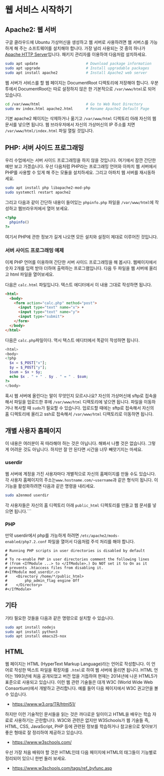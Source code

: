 # 웹 서비스 시작하기

## Apache2: 웹 서버

구글 클라우드에 Ubuntu 가상머신을 생성하고 웹 서버로 사용하려면 웹 서버스를 가능하게 해 주는 소프트웨어를 설치해야 합니다. 가장 널리 사용되는 것 중의 하나가 [Apache HTTP Server](https://httpd.apache.org/)입니다. 패키지 관리자를 이용하여 다음처럼 설치하세요.

```bash
sudo apt update                      # Download package information
sudo apt upgrade                     # Install upgradable packages
sudo apt install apache2             # Install Apache2 web server
```

웹 서버가 서비스를 할 웹 페이지는 DocumentRoot 디렉토리에 저장해야 합니다. 우분투에서 DocumentRoot는 따로 설정하지 않은 한 기본적으로 `/var/www/html`로 되어 있습니다.

```bash
cd /var/www/html                     # Go to Web Root Directory
sudo mv index.html apache2.html      # Rename Apache2 Default Page
```

기본 apache2 페이지는 삭제하거나 옮기고 `/var/www/html` 디렉토리 아래 자신의 웹 문서를 넣으면 됩니다. 웹 브라우저에서 자신의 가상머신의 IP 주소를 치면 `/var/www/html/index.html` 파일 열릴 것입니다.


## PHP: 서버 사이드 프로그래밍

우리 수업에서는 서버 사이드 프로그래밍을 하지 않을 것입니다. 여기에서 잠깐 간단한 예만 보고 가겠습니다. 우선 다음처럼 PHP라는 프로그래밍 언어와 아파치 웹 서버에서 PHP를 사용할 수 있게 해 주는 모듈을 설치하세요. 그리고 아파치 웹 서버를 재시동하세요.

```bash
sudo apt install php libapache2-mod-php
sudo systemctl restart apache2
```

그리고 다음과 같이 간단하 내용이 들어있는 `phpinfo.php` 파일을 `/var/www/html`에 작성하고 웹브라우저에서 열어 보세요.

```PHP
<?php
  phpinfo()
?>
```

여기서 PHP에 관한 정보가 길게 나오면 모든 설치와 설정이 제대로 이루어진 것입니다.


### 서버 사이드 프로그래밍 예제

이제 PHP 언어를 이용하여 간단한 서버 사이드 프로그래밍을 해 봅시다. 웹페이지에서 숫자 2개를 입력 받아 더하여 출력하는 프로그램입니다. 다음 두 파일을 웹 서버에 올리고 html 파일을 열어보세요.

다음은 `calc.html` 파일입니다. 텍스트 에디터에서 이 내용 그대로 작성하면 됩니다.

```HTML
<html>
  <body>
    <form action="calc.php" method="post">
      <input type="text" name="x"> +
      <input type="text" name="y">
      <input type="submit">
    </form>
  </body>
</html>
```

다음은 `calc.php`파일이다. 역시 텍스트 에디터에서 똑같이 작성하면 됩니다.

```PHP
<html>
<body>
<?php
  $x = $_POST["x"];
  $y = $_POST["y"];
  $sum = $x + $y;
  echo $x . " + " . $y . " = " . $sum;
?>
</body>
```

혹시 웹 서버에 올린다는 말이 무엇인지 모르시나요? 자신의 가상머신에 sftp로 접속을 해서 파일을 업로드한 후에 `/var/www/html` 디렉토리에 넣으면 됩니다. 파일을 이동하거나 복사할 때 `sudo`가 필요할 수 있습니다. 업로드할 때에는 sftp로 접속해서 자신의 홈 디렉토리에 올리고 ssh로 접속해서 `/var/www/html` 디렉토리로 이동하면 됩니다.


## 개별 사용자 홈페이지

이 내용은 여러분이 꼭 따라해야 하는 것은 아닙니다. 해봐서 나쁠 것은 없습니다. 그렇게 어려운 것도 아닙니다. 하지만 잘 안 된다면 시간을 너무 빼앗기지는 마세요.

### userdir

웹 서버에 계정을 가진 사용자마다 개별적으로 자신의 홈페이지를 만들 수도 있습니다. 각 사용자 홈페이지의 주소는`www.hostname.com/~username`과 같은 형식이 됩니다. 이 기능을 활성화하려면 다음과 같은 명령을 내리세요.

```bash
sudo a2enmod userdir
```

각 사용자들은 자신의 홈 디렉토리 아래 `public_html` 디렉토리를 만들고 웹 문서를 넣으면 됩니다.```

### PHP

만약 userdir에서 php를 가능하게 하려면 `/etc/apache2/mods-enabled/php7.2.conf` 파일을 열어서 다음처럼 주석 처리를 해야 합니다.

    # Running PHP scripts in user directories is disabled by default
    # 
    # To re-enable PHP in user directories comment the following lines
    # (from <IfModule ...> to </IfModule>.) Do NOT set it to On as it
    # prevents .htaccess files from disabling it.
    #<IfModule mod_userdir.c>
    #    <Directory /home/*/public_html>
    #        php_admin_flag engine Off
    #    </Directory>
    #</IfModule>

## 기타

기타 필요한 것들을 다음과 같은 명령으로 설치할 수 있습니다.

```bash
sudo apt install nodejs
sudo apt install python3
sudo apt install emacs25-nox
```

## HTML

웹 페이지는 HTML (HyperText Markup Language)라는 언어로 작성합니다. 이 언어로 작성한 텍스트 파일을 확장자를 `.html`로 하여 웹 서버에 올리면 됩니다. HTML 언어는 1993년에 처음 공개되었고 버전 업을 거듭하여 현재는 2014년에 나온 HTML5가 표준으로 사용되고 있습니다. 이런 웹 관련 기술들은 대개 W3C (World Wide Web Consortium)에서 개발하고 관리합니다. 예를 들어 다음 페이지에서 W3C 권고안을 볼 수 있습니다.

- <https://www.w3.org/TR/html51/>

하지만 이런 기술적인 문서들을 읽는 것은 까다로운 일이이고 HTML을 배우는 학습 자료로 사용하기는 곤란합니다. W3C와 관련은 없지만 W3Schools가 웹 기술들 즉, HTML, CSS, JavaScript, PHP 등에 관련된 정보를 학습하거나 참고용으로 찾아보기 좋은 형태로 잘 정리하여 제공하고 있습니다. 

- <https://www.w3schools.com/>

우선 가장 처음 배워야 할 것은 HTML인데 다음 페이지에 HTML의 태그들이 기능별로 정리되어 있으니 한번 둘러 보세요.

- <https://www.w3schools.com/tags/ref_byfunc.asp>
